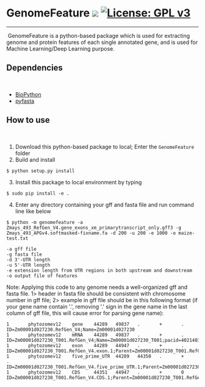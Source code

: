 # GenomeFeature [![](https://img.shields.io/badge/Release-v1.0.2-blue.svg)](https://github.com/shanwai1234/GPWAS/commits/master) [![License: GPL v3](https://img.shields.io/badge/License-GPL%20v3-blue.svg)](https://www.gnu.org/licenses/gpl-3.0)
-------------
​
GenomeFeature is a python-based package which is used for extracting genome and protein features of each single annotated gene, and is used for Machine Learning/Deep Learning purpose.
​
## Dependencies
​
- [BioPython](https://biopython.org/wiki/Download)
- [pyfasta](https://pypi.org/project/pyfasta/)
​
## How to use
​
1. Download this python-based package to local; Enter the `GenomeFeature` folder
2. Build and install
```
$ python setup.py install
```
3. Install this package to local environment by typing
```
$ sudo pip install -e .
```
4. Enter any directory containing your gff and fasta file and run command line like below
```
$ python -m genomefeature -a Zmays_493_RefGen_V4.gene_exons_xm_primarytranscript_only.gff3 -g Zmays_493_APGv4.softmasked-fixname.fa -d 200 -u 200 -e 1000 -o maize-test.txt
​
-a gff file
-g fasta file
-d 3'-UTR length
-u 5'-UTR length
-e extension length from UTR regions in both upstream and downstream
-o output file of features 
```
Note: Applying this code to any genome needs a well-organized gff and fasta file. 
1> header in fasta file should be consistent with chromosome number in gff file; 
2> example in gff file should be in this following format (if your gene name contain '.', removing '.' sign in the gene name in the last column of gff file, this will cause error for parsing gene name):
```
1       phytozomev12    gene    44289   49837   .       +       .       ID=Zm00001d027230.RefGen_V4;Name=Zm00001d027230
1       phytozomev12    mRNA    44289   49837   .       +       .       ID=Zm00001d027230_T001.RefGen_V4;Name=Zm00001d027230_T001;pacid=40214039;longest=1;Parent=Zm00001d027230.RefGen_V4
1       phytozomev12    exon    44289   44947   .       +       .       ID=Zm00001d027230_T001.RefGen_V4.exon.1;Parent=Zm00001d027230_T001.RefGen_V4;pacid=40214039
1       phytozomev12    five_prime_UTR  44289   44350   .       +       .       ID=Zm00001d027230_T001.RefGen_V4.five_prime_UTR.1;Parent=Zm00001d027230_T001.RefGen_V4;pacid=40214039
1       phytozomev12    CDS     44351   44947   .       +       0       ID=Zm00001d027230_T001.RefGen_V4.CDS.1;Parent=Zm00001d027230_T001.RefGen_V4;pacid=40214039
```
